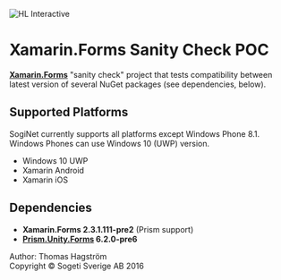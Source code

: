 ![HL Interactive](https://dl.dropboxusercontent.com/u/1027259/HLi.Signature.DVDs.jpg)

# Xamarin.Forms Sanity Check POC #
**[Xamarin.Forms](https://www.xamarin.com/forms "Forms on xamarin.com")** "sanity check" project that tests compatibility between latest version of several NuGet packages (see dependencies, below).

## Supported Platforms ##
SogiNet currently supports all platforms except Windows Phone 8.1. Windows Phones can use Windows 10 (UWP) version.  

* Windows 10 UWP
* Xamarin Android
* Xamarin iOS

## Dependencies ##

* **Xamarin.Forms 2.3.1.111-pre2** (Prism support)
* **[Prism.Unity.Forms](https://github.com/PrismLibrary/Prism "Prism on GitHub") 6.2.0-pre6**


Author: Thomas Hagström  
Copyright © Sogeti Sverige AB 2016